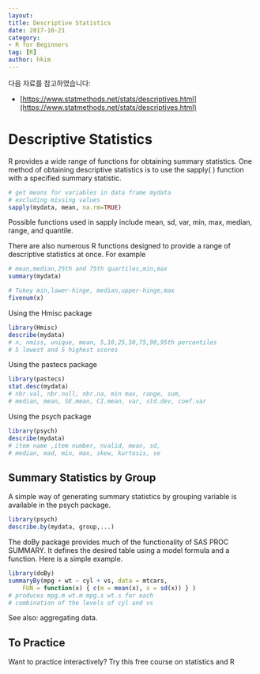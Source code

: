 ```yaml
---
layout:
title: Descriptive Statistics
date: 2017-10-21  
category:
- R for Beginners
tag: [R]  
author: hkim  
---
```


다음 자료를 참고하였습니다:  
- [https://www.statmethods.net/stats/descriptives.html](https://www.statmethods.net/stats/descriptives.html)

# Descriptive Statistics
R provides a wide range of functions for obtaining summary statistics. One method of obtaining descriptive statistics is to use the sapply( ) function with a specified summary statistic.

```r
# get means for variables in data frame mydata
# excluding missing values
sapply(mydata, mean, na.rm=TRUE)
```

Possible functions used in sapply include mean, sd, var, min, max, median, range, and quantile.

There are also numerous R functions designed to provide a range of descriptive statistics at once. For example

```r
# mean,median,25th and 75th quartiles,min,max
summary(mydata)

# Tukey min,lower-hinge, median,upper-hinge,max
fivenum(x)
```

Using the Hmisc package

```r
library(Hmisc)
describe(mydata)
# n, nmiss, unique, mean, 5,10,25,50,75,90,95th percentiles
# 5 lowest and 5 highest scores
```

Using the pastecs package

```r
library(pastecs)
stat.desc(mydata)
# nbr.val, nbr.null, nbr.na, min max, range, sum,
# median, mean, SE.mean, CI.mean, var, std.dev, coef.var
```

Using the psych package

```r
library(psych)
describe(mydata)
# item name ,item number, nvalid, mean, sd,
# median, mad, min, max, skew, kurtosis, se
```

## Summary Statistics by Group
A simple way of generating summary statistics by grouping variable is available in the psych package.

```r
library(psych)
describe.by(mydata, group,...)
```

The doBy package provides much of the functionality of SAS PROC SUMMARY. It defines the desired table using a model formula and a function. Here is a simple example.

```r
library(doBy)
summaryBy(mpg + wt ~ cyl + vs, data = mtcars,
 	FUN = function(x) { c(m = mean(x), s = sd(x)) } )
# produces mpg.m wt.m mpg.s wt.s for each
# combination of the levels of cyl and vs
```

See also: aggregating data.

## To Practice
Want to practice interactively? Try this free course on statistics and R
